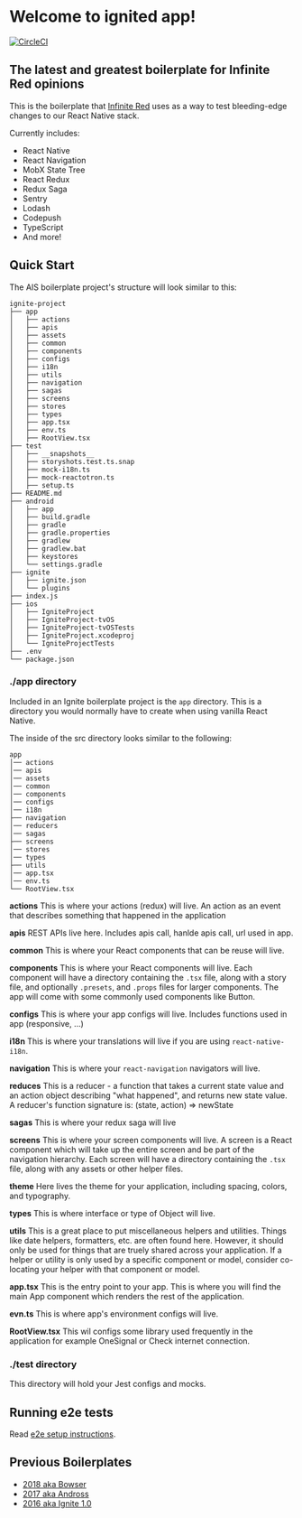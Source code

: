 # Welcome to ignited app!

[![CircleCI](https://circleci.com/gh/infinitered/ignite.svg?style=svg)](https://circleci.com/gh/infinitered/ignite)

## The latest and greatest boilerplate for Infinite Red opinions

This is the boilerplate that [Infinite Red](https://infinite.red) uses as a way to test bleeding-edge changes to our React Native stack.

Currently includes:

- React Native
- React Navigation
- MobX State Tree
- React Redux
- Redux Saga
- Sentry
- Lodash
- Codepush
- TypeScript
- And more!

## Quick Start

The AIS boilerplate project's structure will look similar to this:

```
ignite-project
├── app
│   ├── actions
│   ├── apis
│   ├── assets
│   ├── common
│   ├── components
│   ├── configs
│   ├── i18n
│   ├── utils
│   ├── navigation
│   ├── sagas
│   ├── screens
│   ├── stores
│   ├── types
│   ├── app.tsx
│   ├── env.ts
│   ├── RootView.tsx
├── test
│   ├── __snapshots__
│   ├── storyshots.test.ts.snap
│   ├── mock-i18n.ts
│   ├── mock-reactotron.ts
│   ├── setup.ts
├── README.md
├── android
│   ├── app
│   ├── build.gradle
│   ├── gradle
│   ├── gradle.properties
│   ├── gradlew
│   ├── gradlew.bat
│   ├── keystores
│   └── settings.gradle
├── ignite
│   ├── ignite.json
│   └── plugins
├── index.js
├── ios
│   ├── IgniteProject
│   ├── IgniteProject-tvOS
│   ├── IgniteProject-tvOSTests
│   ├── IgniteProject.xcodeproj
│   └── IgniteProjectTests
├── .env
└── package.json

```

### ./app directory

Included in an Ignite boilerplate project is the `app` directory. This is a directory you would normally have to create when using vanilla React Native.

The inside of the src directory looks similar to the following:

```
app
│── actions
│── apis
│── assets
│── common
│── components
│── configs
│── i18n
├── navigation
│── reducers
│── sagas
├── screens
│── stores
│── types
├── utils
│── app.tsx
│── env.ts
└── RootView.tsx

```

**actions**
This is where your actions (redux) will live. An action as an event that describes something that happened in the application

**apis**
REST APIs live here. Includes apis call, hanlde apis call, url used in app.

**common**
This is where your React components that can be reuse will live.

**components**
This is where your React components will live. Each component will have a directory containing the `.tsx` file, along with a story file, and optionally `.presets`, and `.props` files for larger components. The app will come with some commonly used components like Button.

**configs**
This is where your app configs will live. Includes functions used in app (responsive, ...)

**i18n**
This is where your translations will live if you are using `react-native-i18n`.

**navigation**
This is where your `react-navigation` navigators will live.

**reduces**
This is a reducer - a function that takes a current state value and an action object describing "what happened", and returns new state value. A reducer's function signature is: (state, action) => newState

**sagas**
This is where your redux saga will live

**screens**
This is where your screen components will live. A screen is a React component which will take up the entire screen and be part of the navigation hierarchy. Each screen will have a directory containing the `.tsx` file, along with any assets or other helper files.

**theme**
Here lives the theme for your application, including spacing, colors, and typography.

**types**
This is where interface or type of Object will live.

**utils**
This is a great place to put miscellaneous helpers and utilities. Things like date helpers, formatters, etc. are often found here. However, it should only be used for things that are truely shared across your application. If a helper or utility is only used by a specific component or model, consider co-locating your helper with that component or model.

**app.tsx** This is the entry point to your app. This is where you will find the main App component which renders the rest of the application.

**evn.ts** This is where app's environment configs will live.

**RootView.tsx** This wil configs some library used frequently in the application for example OneSignal or Check internet connection.

### ./test directory

This directory will hold your Jest configs and mocks.

## Running e2e tests

Read [e2e setup instructions](./e2e/README.md).

## Previous Boilerplates

- [2018 aka Bowser](https://github.com/infinitered/ignite-bowser)
- [2017 aka Andross](https://github.com/infinitered/ignite-andross)
- [2016 aka Ignite 1.0](https://github.com/infinitered/ignite-ir-boilerplate-2016)
